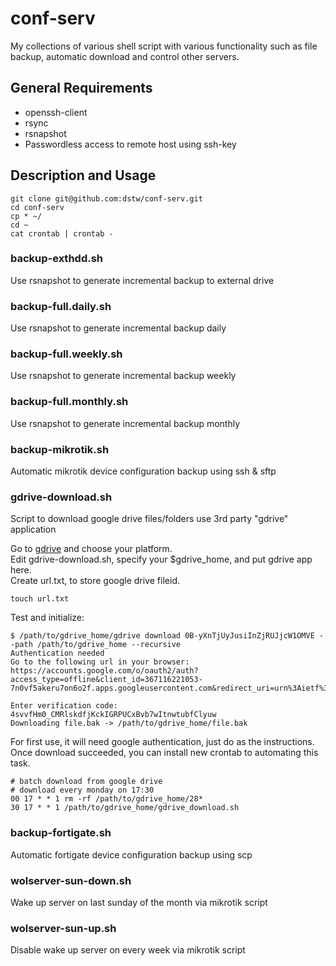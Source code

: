 # conf-serv

My collections of various shell script with various functionality such as
file backup, automatic download and control other servers. 

General Requirements
--------------------

* openssh-client 
* rsync
* rsnapshot
* Passwordless access to remote host using ssh-key

Description and Usage
---------------------

	git clone git@github.com:dstw/conf-serv.git
	cd conf-serv
	cp * ~/
	cd ~
	cat crontab | crontab -

### backup-exthdd.sh
Use rsnapshot to generate incremental backup to external drive

### backup-full.daily.sh
Use rsnapshot to generate incremental backup daily

### backup-full.weekly.sh
Use rsnapshot to generate incremental backup weekly

### backup-full.monthly.sh
Use rsnapshot to generate incremental backup monthly

### backup-mikrotik.sh
Automatic mikrotik device configuration backup using ssh & sftp

### gdrive-download.sh
Script to download google drive files/folders use 3rd party "gdrive"
application

Go to [gdrive](https://github.com/prasmussen/gdrive) and choose your platform.  
Edit gdrive-download.sh, specify your $gdrive_home, and put gdrive app here.  
Create url.txt, to store google drive fileid.  
	
	touch url.txt

Test and initialize:  
	
	$ /path/to/gdrive_home/gdrive download 0B-yXnTjUyJusiInZjRUJjcW1OMVE --path /path/to/gdrive_home --recursive
	Authentication needed
	Go to the following url in your browser:
	https://accounts.google.com/o/oauth2/auth?access_type=offline&client_id=367116221053-7n0vf5akeru7on6o2f.apps.googleusercontent.com&redirect_uri=urn%3Aietf%3Awg%3Aoauth%3A2.0%3Aoob&response_type=code&scope=https%3A%2F%2Fwww.googleapis.com%2Fauth%2Fdrive&state=state

	Enter verification code: 4svvfHm0_CMRlskdfjKckIGRPUCxBvb7wItnwtubfClyuw
	Downloading file.bak -> /path/to/gdrive_home/file.bak

For first use, it will need google authentication, just do as the instructions.  
Once download succeeded, you can install new crontab to automating this task.
	
	# batch download from google drive
	# download every monday on 17:30
	00 17 * * 1 rm -rf /path/to/gdrive_home/28*
	30 17 * * 1 /path/to/gdrive_home/gdrive_download.sh

### backup-fortigate.sh
Automatic fortigate device configuration backup using scp

### wolserver-sun-down.sh
Wake up server on last sunday of the month via mikrotik script

### wolserver-sun-up.sh
Disable wake up server on every week via mikrotik script
